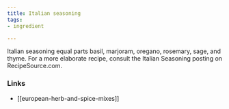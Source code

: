 ```yaml
---
title: Italian seasoning
tags:
- ingredient

---
```

Italian seasoning equal parts basil, marjoram, oregano, rosemary, sage, and thyme. For a more elaborate recipe, consult the Italian Seasoning posting on RecipeSource.com.

### Links

* [[european-herb-and-spice-mixes]]
